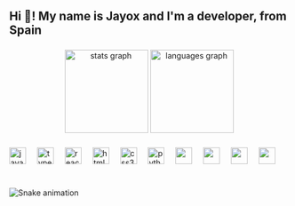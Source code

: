 <h2 align="left">Hi 👋! My name is Jayox and I'm a developer, from Spain</h2>

###

<div align="center">
  <img src="https://github-readme-stats.vercel.app/api?username=vexiuf&hide_title=false&hide_rank=false&show_icons=true&include_all_commits=true&count_private=true&disable_animations=false&theme=dracula&locale=en&hide_border=false" height="150" alt="stats graph"  />
  <img src="https://github-readme-stats.vercel.app/api/top-langs?username=vexiuf&locale=en&hide_title=false&layout=compact&card_width=320&langs_count=5&theme=dracula&hide_border=false" height="150" alt="languages graph"  />
</div>

###

<div align="left">
  <img src="https://cdn.jsdelivr.net/gh/devicons/devicon/icons/javascript/javascript-original.svg" height="30" alt="javascript logo"  />
  <img width="12" />
  <img src="https://cdn.jsdelivr.net/gh/devicons/devicon/icons/typescript/typescript-original.svg" height="30" alt="typescript logo"  />
  <img width="12" />
  <img src="https://cdn.jsdelivr.net/gh/devicons/devicon/icons/react/react-original.svg" height="30" alt="react logo"  />
  <img width="12" />
  <img src="https://cdn.jsdelivr.net/gh/devicons/devicon/icons/html5/html5-original.svg" height="30" alt="html5 logo"  />
  <img width="12" />
  <img src="https://cdn.jsdelivr.net/gh/devicons/devicon/icons/css3/css3-original.svg" height="30" alt="css3 logo"  />
  <img width="12" />
  <img src="https://cdn.jsdelivr.net/gh/devicons/devicon/icons/python/python-original.svg" height="30" alt="python logo"  />
  <img width="12">
  <img src="https://cdn.jsdelivr.net/gh/devicons/devicon@latest/icons/java/java-original.svg" height="30" />
  <img width="12">
  <img src="https://cdn.jsdelivr.net/gh/devicons/devicon@latest/icons/mongodb/mongodb-original.svg" height="30" />
  <img width="12">
  <img src="https://cdn.jsdelivr.net/gh/devicons/devicon@latest/icons/express/express-original.svg" height="30" />
  <img width="12">
  <img src="https://cdn.jsdelivr.net/gh/devicons/devicon@latest/icons/nextjs/nextjs-original.svg" height="30" />
</div>


###

<br clear="both">

<img src="https://raw.githubusercontent.com/maurodesouza/maurodesouza/output/snake.svg" alt="Snake animation" />

###
